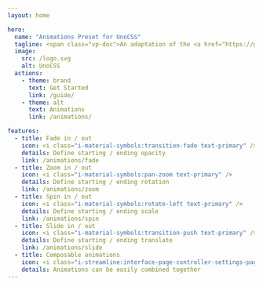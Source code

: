 ```yaml
---
layout: home

hero:
  name: "Animations Preset for UnoCSS"
  tagline: <span class="vp-doc">An adaptation of the <a href="https://github.com/jamiebuilds/tailwindcss-animate" target="_blank" rel="noreferrer">tailwindcss-animate</a> TailwindCSS plugin for <a href="https://unocss.dev/" target="_blank" rel="noreferrer">UnoCSS</a></span>
  image:
    src: /logo.svg
    alt: UnoCSS
  actions:
    - theme: brand
      text: Get Started
      link: /guide/
    - theme: alt
      text: Animations
      link: /animations/

features:
  - title: Fade in / out
    icon: <i class="i-material-symbols:transition-fade text-primary" />
    details: Define starting / ending opacity
    link: /animations/fade
  - title: Zoom in / out
    icon: <i class="i-material-symbols:pan-zoom text-primary" />
    details: Define starting / ending rotation
    link: /animations/zoom
  - title: Spin in / out
    icon: <i class="i-material-symbols:rotate-left text-primary" />
    details: Define starting / ending scale
    link: /animations/spin
  - title: Slide in / out
    icon: <i class="i-material-symbols:transition-push text-primary" />
    details: Define starting / ending translate
    link: /animations/slide
  - title: Composable animations
    icon: <i class="i-streamline:interface-page-controller-settings-page-setting-square-triangle-circle-line-combination-variation text-primary" />
    details: Animations can be easily combined together
---
```

